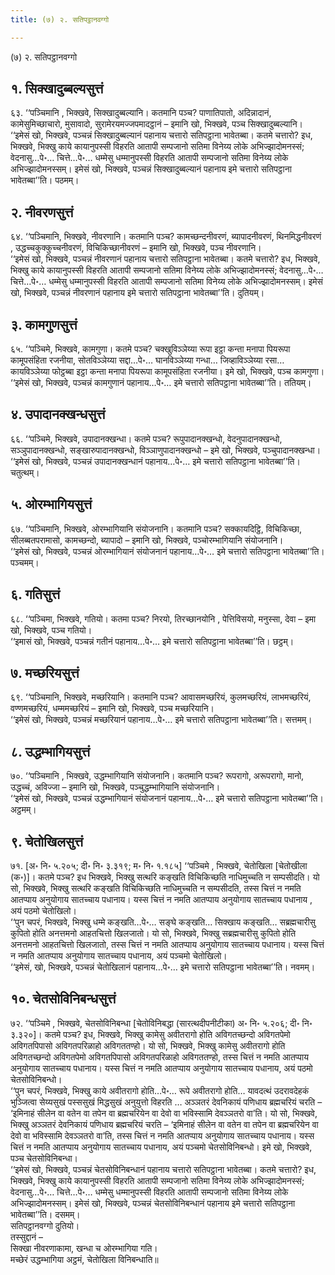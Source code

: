 ```yaml
---
title: (७) २. सतिपट्ठानवग्गो

---
```

(७) २. सतिपट्ठानवग्गो  


## १. सिक्खादुब्बल्यसुत्तं

६३. ‘‘पञ्चिमानि , भिक्खवे, सिक्खादुब्बल्यानि। कतमानि पञ्च? पाणातिपातो, अदिन्नादानं, कामेसुमिच्छाचारो, मुसावादो, सुरामेरयमज्जपमादट्ठानं – इमानि खो, भिक्खवे, पञ्च सिक्खादुब्बल्यानि।  
‘‘इमेसं खो, भिक्खवे, पञ्चन्नं सिक्खादुब्बल्यानं पहानाय चत्तारो सतिपट्ठाना भावेतब्बा। कतमे चत्तारो? इध, भिक्खवे, भिक्खु काये कायानुपस्सी विहरति आतापी सम्पजानो सतिमा विनेय्य लोके अभिज्झादोमनस्सं; वेदनासु…पे॰… चित्ते…पे॰… धम्मेसु धम्मानुपस्सी विहरति आतापी सम्पजानो सतिमा विनेय्य लोके अभिज्झादोमनस्सम्। इमेसं खो, भिक्खवे, पञ्चन्नं सिक्खादुब्बल्यानं पहानाय इमे चत्तारो सतिपट्ठाना भावेतब्बा’’ति। पठमम्।  


## २. नीवरणसुत्तं

६४. ‘‘पञ्चिमानि, भिक्खवे, नीवरणानि। कतमानि पञ्च? कामच्छन्दनीवरणं, ब्यापादनीवरणं, थिनमिद्धनीवरणं , उद्धच्चकुक्कुच्चनीवरणं, विचिकिच्छानीवरणं – इमानि खो, भिक्खवे, पञ्च नीवरणानि।  
‘‘इमेसं खो, भिक्खवे, पञ्चन्नं नीवरणानं पहानाय चत्तारो सतिपट्ठाना भावेतब्बा। कतमे चत्तारो? इध, भिक्खवे, भिक्खु काये कायानुपस्सी विहरति आतापी सम्पजानो सतिमा विनेय्य लोके अभिज्झादोमनस्सं; वेदनासु…पे॰… चित्ते…पे॰… धम्मेसु धम्मानुपस्सी विहरति आतापी सम्पजानो सतिमा विनेय्य लोके अभिज्झादोमनस्सम्। इमेसं खो, भिक्खवे, पञ्चन्नं नीवरणानं पहानाय इमे चत्तारो सतिपट्ठाना भावेतब्बा’’ति। दुतियम्।  


## ३. कामगुणसुत्तं

६५. ‘‘पञ्चिमे, भिक्खवे, कामगुणा। कतमे पञ्च? चक्खुविञ्ञेय्या रूपा इट्ठा कन्ता मनापा पियरूपा कामूपसंहिता रजनीया, सोतविञ्ञेय्या सद्दा…पे॰… घानविञ्ञेय्या गन्धा… जिव्हाविञ्ञेय्या रसा… कायविञ्ञेय्या फोट्ठब्बा इट्ठा कन्ता मनापा पियरूपा कामूपसंहिता रजनीया। इमे खो, भिक्खवे, पञ्च कामगुणा।  
‘‘इमेसं खो, भिक्खवे, पञ्चन्नं कामगुणानं पहानाय…पे॰… इमे चत्तारो सतिपट्ठाना भावेतब्बा’’ति। ततियम्।  


## ४. उपादानक्खन्धसुत्तं

६६. ‘‘पञ्चिमे, भिक्खवे, उपादानक्खन्धा। कतमे पञ्च? रूपुपादानक्खन्धो, वेदनुपादानक्खन्धो, सञ्ञुपादानक्खन्धो, सङ्खारुपादानक्खन्धो, विञ्ञाणुपादानक्खन्धो – इमे खो, भिक्खवे, पञ्चुपादानक्खन्धा।  
‘‘इमेसं खो, भिक्खवे, पञ्चन्नं उपादानक्खन्धानं पहानाय…पे॰… इमे चत्तारो सतिपट्ठाना भावेतब्बा’’ति। चतुत्थम्।  


## ५. ओरम्भागियसुत्तं

६७. ‘‘पञ्चिमानि, भिक्खवे, ओरम्भागियानि संयोजनानि। कतमानि पञ्च? सक्कायदिट्ठि, विचिकिच्छा, सीलब्बतपरामासो, कामच्छन्दो, ब्यापादो – इमानि खो, भिक्खवे, पञ्चोरम्भागियानि संयोजनानि।  
‘‘इमेसं खो, भिक्खवे, पञ्चन्नं ओरम्भागियानं संयोजनानं पहानाय…पे॰… इमे चत्तारो सतिपट्ठाना भावेतब्बा’’ति। पञ्चमम्।  


## ६. गतिसुत्तं

६८. ‘‘पञ्चिमा, भिक्खवे, गतियो। कतमा पञ्च? निरयो, तिरच्छानयोनि , पेत्तिविसयो, मनुस्सा, देवा – इमा खो, भिक्खवे, पञ्च गतियो।  
‘‘इमासं खो, भिक्खवे, पञ्चन्नं गतीनं पहानाय…पे॰… इमे चत्तारो सतिपट्ठाना भावेतब्बा’’ति। छट्ठम्।  


## ७. मच्छरियसुत्तं

६९. ‘‘पञ्चिमानि, भिक्खवे, मच्छरियानि। कतमानि पञ्च? आवासमच्छरियं, कुलमच्छरियं, लाभमच्छरियं, वण्णमच्छरियं, धम्ममच्छरियं – इमानि खो, भिक्खवे, पञ्च मच्छरियानि।  
‘‘इमेसं खो, भिक्खवे, पञ्चन्नं मच्छरियानं पहानाय…पे॰… इमे चत्तारो सतिपट्ठाना भावेतब्बा’’ति। सत्तमम्।  


## ८. उद्धम्भागियसुत्तं

७०. ‘‘पञ्चिमानि , भिक्खवे, उद्धम्भागियानि संयोजनानि। कतमानि पञ्च? रूपरागो, अरूपरागो, मानो, उद्धच्चं, अविज्जा – इमानि खो, भिक्खवे, पञ्चुद्धम्भागियानि संयोजनानि।  
‘‘इमेसं खो, भिक्खवे, पञ्चन्नं उद्धम्भागियानं संयोजनानं पहानाय…पे॰… इमे चत्तारो सतिपट्ठाना भावेतब्बा’’ति। अट्ठमम्।  


## ९. चेतोखिलसुत्तं

७१. [अ॰ नि॰ ५.२०५; दी॰ नि॰ ३.३१९; म॰ नि॰ १.१८५] ‘‘पञ्चिमे , भिक्खवे, चेतोखिला [चेतोखीला (क॰)]। कतमे पञ्च? इध भिक्खवे, भिक्खु सत्थरि कङ्खति विचिकिच्छति नाधिमुच्चति न सम्पसीदति। यो सो, भिक्खवे, भिक्खु सत्थरि कङ्खति विचिकिच्छति नाधिमुच्चति न सम्पसीदति, तस्स चित्तं न नमति आतप्पाय अनुयोगाय सातच्चाय पधानाय। यस्स चित्तं न नमति आतप्पाय अनुयोगाय सातच्चाय पधानाय , अयं पठमो चेतोखिलो।  
‘‘पुन चपरं, भिक्खवे, भिक्खु धम्मे कङ्खति…पे॰… सङ्घे कङ्खति… सिक्खाय कङ्खति… सब्रह्मचारीसु कुपितो होति अनत्तमनो आहतचित्तो खिलजातो। यो सो, भिक्खवे, भिक्खु सब्रह्मचारीसु कुपितो होति अनत्तमनो आहतचित्तो खिलजातो, तस्स चित्तं न नमति आतप्पाय अनुयोगाय सातच्चाय पधानाय। यस्स चित्तं न नमति आतप्पाय अनुयोगाय सातच्चाय पधानाय, अयं पञ्चमो चेतोखिलो।  
‘‘इमेसं, खो, भिक्खवे, पञ्चन्नं चेतोखिलानं पहानाय…पे॰… इमे चत्तारो सतिपट्ठाना भावेतब्बा’’ति। नवमम्।  


## १०. चेतसोविनिबन्धसुत्तं

७२. ‘‘पञ्चिमे , भिक्खवे, चेतसोविनिबन्धा [चेतोविनिबद्धा (सारत्थदीपनीटीका) अ॰ नि॰ ५.२०६; दी॰ नि॰ ३.३२०]। कतमे पञ्च? इध, भिक्खवे, भिक्खु कामेसु अवीतरागो होति अविगतच्छन्दो अविगतपेमो अविगतपिपासो अविगतपरिळाहो अविगततण्हो। यो सो, भिक्खवे, भिक्खु कामेसु अवीतरागो होति अविगतच्छन्दो अविगतपेमो अविगतपिपासो अविगतपरिळाहो अविगततण्हो, तस्स चित्तं न नमति आतप्पाय अनुयोगाय सातच्चाय पधानाय। यस्स चित्तं न नमति आतप्पाय अनुयोगाय सातच्चाय पधानाय, अयं पठमो चेतसोविनिबन्धो।  
‘‘पुन चपरं, भिक्खवे, भिक्खु काये अवीतरागो होति…पे॰… रूपे अवीतरागो होति… यावदत्थं उदरावदेहकं भुञ्जित्वा सेय्यसुखं पस्ससुखं मिद्धसुखं अनुयुत्तो विहरति … अञ्ञतरं देवनिकायं पणिधाय ब्रह्मचरियं चरति – ‘इमिनाहं सीलेन वा वतेन वा तपेन वा ब्रह्मचरियेन वा देवो वा भविस्सामि देवञ्ञतरो वा’ति। यो सो, भिक्खवे, भिक्खु अञ्ञतरं देवनिकायं पणिधाय ब्रह्मचरियं चरति – ‘इमिनाहं सीलेन वा वतेन वा तपेन वा ब्रह्मचरियेन वा देवो वा भविस्सामि देवञ्ञतरो वा’ति, तस्स चित्तं न नमति आतप्पाय अनुयोगाय सातच्चाय पधानाय। यस्स चित्तं न नमति आतप्पाय अनुयोगाय सातच्चाय पधानाय, अयं पञ्चमो चेतसोविनिबन्धो। इमे खो, भिक्खवे, पञ्च चेतसोविनिबन्धा।  
‘‘इमेसं खो, भिक्खवे, पञ्चन्नं चेतसोविनिबन्धानं पहानाय चत्तारो सतिपट्ठाना भावेतब्बा। कतमे चत्तारो? इध, भिक्खवे, भिक्खु काये कायानुपस्सी विहरति आतापी सम्पजानो सतिमा विनेय्य लोके अभिज्झादोमनस्सं; वेदनासु…पे॰… चित्ते…पे॰… धम्मेसु धम्मानुपस्सी विहरति आतापी सम्पजानो सतिमा विनेय्य लोके अभिज्झादोमनस्सम्। इमेसं खो, भिक्खवे, पञ्चन्नं चेतसोविनिबन्धानं पहानाय इमे चत्तारो सतिपट्ठाना भावेतब्बा’’ति। दसमम्।  
सतिपट्ठानवग्गो दुतियो।  
तस्सुद्दानं –  
सिक्खा नीवरणाकामा, खन्धा च ओरम्भागिया गति।  
मच्छेरं उद्धम्भागिया अट्ठमं, चेतोखिला विनिबन्धाति॥  